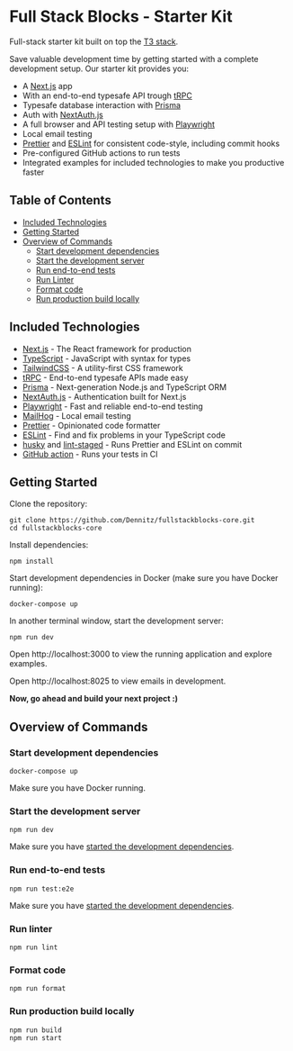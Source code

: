 # Full Stack Blocks - Starter Kit

Full-stack starter kit built on top the [T3 stack](https://github.com/t3-oss/create-t3-app).

Save valuable development time by getting started with a complete development setup. Our starter kit provides you:

- A [Next.js](https://nextjs.org/) app
- With an end-to-end typesafe API trough [tRPC](https://trpc.io/)
- Typesafe database interaction with [Prisma](https://www.prisma.io/)
- Auth with [NextAuth.js](https://next-auth.js.org/)
- A full browser and API testing setup with [Playwright](https://playwright.dev/)
- Local email testing
- [Prettier](https://prettier.io/) and [ESLint](https://eslint.org/) for consistent code-style, including commit hooks
- Pre-configured GitHub actions to run tests
- Integrated examples for included technologies to make you productive faster

## Table of Contents

- [Included Technologies](#included-technologies)
- [Getting Started](#getting-started)
- [Overview of Commands](#overview-of-commands)
  - [Start development dependencies](#start-development-dependencies)
  - [Start the development server](#start-the-development-server)
  - [Run end-to-end tests](#run-end-to-end-tests)
  - [Run Linter](#run-linter)
  - [Format code](#format-code)
  - [Run production build locally](#run-production-build-locally)

## Included Technologies

- [Next.js](https://nextjs.org/) - The React framework for production
- [TypeScript](https://www.typescriptlang.org/) - JavaScript with syntax for types
- [TailwindCSS](https://tailwindcss.com/) - A utility-first CSS framework
- [tRPC](https://trpc.io/) - End-to-end typesafe APIs made easy
- [Prisma](https://www.prisma.io/) - Next-generation Node.js and TypeScript ORM
- [NextAuth.js](https://next-auth.js.org/) - Authentication built for Next.js
- [Playwright](https://playwright.dev/) - Fast and reliable end-to-end testing
- [MailHog](https://github.com/mailhog/MailHog) - Local email testing
- [Prettier](https://prettier.io/) - Opinionated code formatter
- [ESLint](https://eslint.org/) - Find and fix problems in your TypeScript code
- [husky](https://typicode.github.io/husky/#/) and [lint-staged](https://github.com/okonet/lint-staged) - Runs Prettier and ESLint on commit
- [GitHub action](./.github/workflows/tests.yaml) - Runs your tests in CI

## Getting Started

Clone the repository:

```
git clone https://github.com/Dennitz/fullstackblocks-core.git
cd fullstackblocks-core
```

Install dependencies:

```
npm install
```

Start development dependencies in Docker (make sure you have Docker running):

```
docker-compose up
```

In another terminal window, start the development server:

```
npm run dev
```

Open http://localhost:3000 to view the running application and explore examples.

Open http://localhost:8025 to view emails in development.

**Now, go ahead and build your next project :)**

## Overview of Commands

### Start development dependencies

```
docker-compose up
```

Make sure you have Docker running.

### Start the development server

```
npm run dev
```

Make sure you have [started the development dependencies](#start-development-dependencies).

### Run end-to-end tests

```
npm run test:e2e
```

Make sure you have [started the development dependencies](#start-development-dependencies).

### Run linter

```
npm run lint
```

### Format code

```
npm run format
```

### Run production build locally

```
npm run build
npm run start
```
